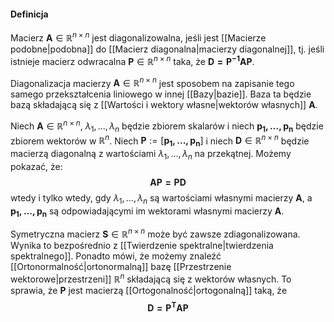 #### Definicja
Macierz $\boldsymbol{A}\in\mathbb{R}^{n\times n}$ jest diagonalizowalna, jeśli jest [[Macierze podobne|podobna]] do [[Macierz diagonalna|macierzy diagonalnej]], tj. jeśli istnieje macierz odwracalna $\boldsymbol{P}\in\mathbb{R}^{n\times n}$ taka, że $\boldsymbol{D=P^{-1}AP}$. 

Diagonalizacja macierzy $\boldsymbol{A}\in\mathbb{R}^{n\times n}$ jest sposobem na zapisanie tego samego przekształcenia liniowego w innej [[Bazy|bazie]]. Baza ta będzie bazą składającą się z [[Wartości i wektory własne|wektorów własnych]] $\boldsymbol{A}$. 

Niech $\boldsymbol{A}\in\mathbb{R}^{n\times n}$, $\lambda_1,...,\lambda_n$ będzie zbiorem skalarów i niech $\boldsymbol{p_1,...,p_n}$ będzie zbiorem wektorów w $\mathbb{R}^n$. Niech $\boldsymbol{P}:=[\boldsymbol{p_1,...,p_n}]$ i niech $\boldsymbol{D}\in\mathbb{R}^{n\times n}$ będzie macierzą diagonalną z wartościami $\lambda_1,...,\lambda_n$ na przekątnej. Możemy pokazać, że:
$$
\boldsymbol{AP=PD}
$$
wtedy i tylko wtedy, gdy $\lambda_1,...,\lambda_n$ są wartościami własnymi macierzy $\boldsymbol{A}$, a $\boldsymbol{p_1,...,p_n}$ są odpowiadającymi im wektorami własnymi macierzy $\boldsymbol{A}$. 

Symetryczna macierz $\boldsymbol{S}\in\mathbb{R}^{n\times n}$ może być zawsze zdiagonalizowana. Wynika to bezpośrednio z [[Twierdzenie spektralne|twierdzenia spektralnego]]. Ponadto mówi, że możemy znaleźć [[Ortonormalność|ortonormalną]] bazę [[Przestrzenie wektorowe|przestrzeni]] $\mathbb{R}^n$ składającą się z wektorów własnych. To sprawia, że $\boldsymbol{P}$ jest macierzą [[Ortogonalność|ortogonalną]] taką, że 
$$
\boldsymbol{D=P^TAP}
$$
